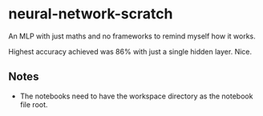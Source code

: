 # neural-network-scratch
An MLP with just maths and no frameworks to remind myself how it works.

Highest accuracy achieved was 86% with just a single hidden layer. Nice.

## Notes
- The notebooks need to have the workspace directory as the notebook file root.
